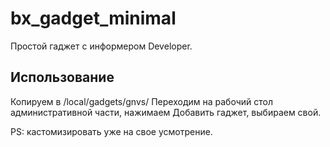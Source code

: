# bx_gadget_minimal
Простой гаджет с информером Developer.

## Использование
Копируем в /local/gadgets/gnvs/
Переходим на рабочий стол административной части, нажимаем Добавить гаджет, выбираем свой.

PS: кастомизировать уже на свое усмотрение. 
